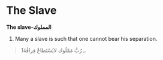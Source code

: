 The Slave
=========

**The slave-المملوك**

1. Many a slave is such that one cannot bear his separation.

> 1ـ رُبَّ مَمْلُوك لايُسْتَطاعُ فِراقُهُ.


